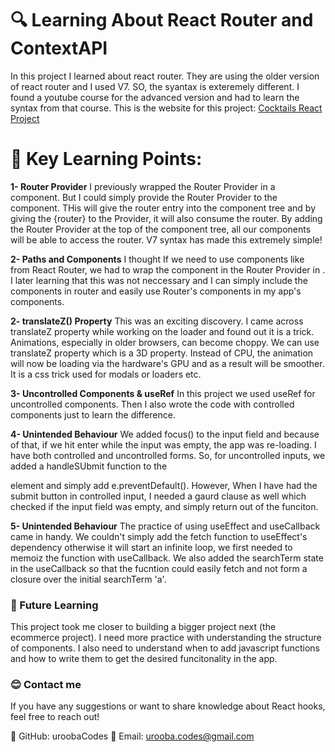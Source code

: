 # 🔍 Learning About React Router and ContextAPI 
In this project I learned about react router. They are using the older version of react router and I used V7. SO, the syantax is exteremely different. I found a youtube course for the advanced version and had to learn the syntax from that course. This is the website for this project: [Cocktails React Project](https://reactproject-cocktailsdb.netlify.app/)


# 📜 Key Learning Points:

**1- Router Provider** I previously wrapped the Router Provider in a <Final/> component. But I could simply provide the Router Provider to the <App/> component. THis will give the router entry into the component tree and by giving the {router} to the Provider, it will also consume the router. By adding the Router Provider at the top of the component tree, all our components will be able to access the router. V7 syntax has made this extremely simple!  


**2- Paths and Components** I thought If we need to use components like <NavLink/> from React Router, we had to wrap the component in the Router Provider in <App/>. I later learning that this was not neccessary and I can simply include the components in router and easily use Router's components in my app's components. 

**2- translateZ() Property** This was an exciting discovery. I came across translateZ property while working on the loader and found out it is a trick. Animations, especially in older browsers, can become choppy. We can use translateZ property  which is a 3D property. Instead of CPU, the animation will now be loading via the hardware's GPU and as a result will be smoother. It is a css trick used for modals or loaders etc. 

**3- Uncontrolled Components & useRef** In this project we used useRef for uncontrolled components. Then I also wrote the code with controlled components just to learn the difference. 

**4- Unintended Behaviour** We added focus() to the input field and because of that, if we hit enter while the input was empty, the app was re-loading. I have both controlled and uncontrolled forms. So, for uncontrolled inputs, we added a handleSUbmit function to the <form> element and simply add e.preventDefault(). However, When I have had the submit button in controlled input, I needed a gaurd clause as well which checked if the input field was empty, and simply return out of the funciton. 

**5- Unintended Behaviour** The practice of using useEffect and useCallback came in handy. We couldn't simply add the fetch function to useEffect's dependency otherwise it will start an infinite loop, we first needed to memoiz the function with useCallback. We also added the searchTerm state in the useCallback so that the fucntion could easily fetch and not form a closure over the initial searchTerm 'a'. 

### 🔮 Future Learning
This project took me closer to building a bigger project next (the ecommerce project). I need more practice with understanding the structure of components. I also need to understand when to add javascript functions and how to write them to get the desired funcitonality in the app. 

### 😊 Contact me
If you have any suggestions or want to share knowledge about React hooks, feel free to reach out!

🌟 GitHub: uroobaCodes 🌟 Email: urooba.codes@gmail.com
